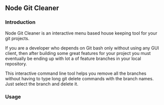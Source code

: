 
## Node Git Cleaner

### Introduction
Node Git Cleaner is an interactive menu based house keeping tool for your git projects.

If you are a developer who depends on Git bash only without using any GUI client, then after building some great features for your project you must eventually be ending up with lot a of feature branches in your local repository. 

This interactive command line tool helps you remove all the branches without having to type long git delete commands with the branch names. Just select the branch and delete it.

### Usage